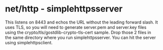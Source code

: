 # net/http - simplehttpsserver

This listens on 8443 and echos the URL without the leading forward slash. It uses TLS, so you will need to generate server.pem and server.key files using the crypto/tls/gostdlib-crypto-tls-cert sample. Drop those 2 files in the same directory where you run simplehttpsserver. You can hit the server using simplehttpsclient.
